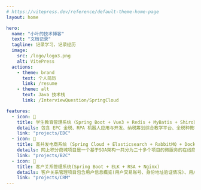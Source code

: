 ```yaml
---
# https://vitepress.dev/reference/default-theme-home-page
layout: home

hero:
  name: "小叶的技术博客"
  text: "文档记录"
  tagline: 记录学习，记录经历
  image:
    src: /logo/logo3.png
    alt: VitePress
  actions:
    - theme: brand
      text: 个人简历
      link: /resume
    - theme: alt
      text: Java 技术栈
      link: /InterviewQuestion/SpringCloud

features:
  - icon: 💛
    title: 学生教育管理系统（Spring Boot + Vue3 + Redis + MyBatis + Shiro）
    details: 包含 EPC 金税、RPA 机器人应用与开发、纳税筹划综合教学平台、全税种教学实训平台、智能审计实践教学平台、智能出题系统、财务云等多个项目的项目开发包括学生端、教师端、以及管理端，系统多用于教学智能会计领为师生提供全面的在线学习与管理体验
    link: "projects/EDC"
  - icon: 💜
    title: 高并发电商系统 (Spring Cloud + Elasticsearch + RabbitMQ + Docker)
    details: 网上积分商城项目是一个基于SOA架构一共分为二十多个项目的微服务的在线商城系统 ，包括前台商城系统及后台管理系统 。
    link: "projects/B2C"
  - icon: 💚
    title: 客户关系管理系统(Spring Boot + ELK + RSA + Nginx)
    details: 客户关系管理项目包含用户信息概览(用户交易账号、身份地址验证情况)、用户个人资金(余额及适用情况)、用户交易 (出金、入金)、用户交易订单详情等模块。
    link: "projects/CRM"
---
```

